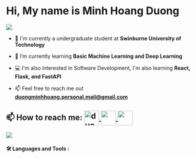 <h1>
  Hi, My name is Minh Hoang Duong
</h1>
<img src="https://user-images.githubusercontent.com/73097560/115834477-dbab4500-a447-11eb-908a-139a6edaec5c.gif">

<!--Intro start-->
- 🔭 I'm currently a undergraduate student at **Swinburne University of Technology**

- 🌱 I’m currently learning **Basic Machine Learning and Deep Learning**

- 💻 I'm also interested in Software Development, I'm also learning **React, Flask, and FastAPI**

- 📫 Feel free to reach me out **duongminhhoang.personal.mail@gmail.com**
<!--Intro end-->

## 📫 How to reach me: <a href="https://duongminhhoang.personal.mail@gmail.com" target="blank"><img align="center" src="https://img.icons8.com/?size=100&id=qyRpAggnV0zH&format=png&color=000000" alt="duongminhhoang.personal.mail@gmail.com" height="40" width="40" /> </a> <a href="https://www.instagram.com/eichan.it/" target="blank"><img align="center" src="https://img.icons8.com/?size=100&id=Xy10Jcu1L2Su&format=png&color=000000" height="40" width="40" /> </a> <a href="https://www.linkedin.com/in/duong-minh-hoang-340a602a6/" target="blank"><img align="center" src="https://img.icons8.com/?size=100&id=xuvGCOXi8Wyg&format=png&color=000000" height="40" width="40" /> </a> 

<img src="https://user-images.githubusercontent.com/73097560/115834477-dbab4500-a447-11eb-908a-139a6edaec5c.gif">

#### :hammer_and_wrench: Languages and Tools :
